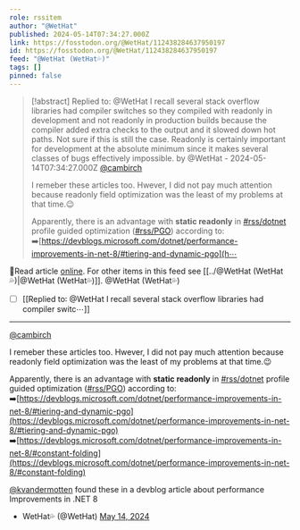```yaml
---
role: rssitem
author: "@WetHat"
published: 2024-05-14T07:34:27.000Z
link: https://fosstodon.org/@WetHat/112438284637950197
id: https://fosstodon.org/@WetHat/112438284637950197
feed: "@WetHat (WetHat💦)"
tags: []
pinned: false
---
```

> [!abstract] Replied to: @WetHat I recall several stack overflow libraries had compiler switches so they compiled with readonly in development and not readonly in production builds because the compiler added extra checks to the output and it slowed down hot paths. Not sure if this is still the case. Readonly is certainly important for development at the absolute minimum since it makes several classes of bugs effectively impossible. by @WetHat - 2024-05-14T07:34:27.000Z
> [@cambirch](https://infosec.exchange/@cambirch)
> 
> I remeber these articles too. Hwever, I did not pay much attention because readonly field optimization was the least of my problems at that time.😉
> 
> Apparently, there is an advantage with **static readonly** in [#rss/dotnet](https://fosstodon.org/tags/dotnet) profile guided optimization ([#rss/PGO](https://fosstodon.org/tags/PGO)) according to:  
> ➡️[https://devblogs.microsoft.com/dotnet/performance-improvements-in-net-8/#tiering-and-dynamic-pgo](h⋯

🔗Read article [online](https://fosstodon.org/@WetHat/112438284637950197). For other items in this feed see [[../@WetHat (WetHat💦)|@WetHat (WetHat💦)]].
@WetHat (WetHat💦)
- [ ] [[Replied to꞉ @WetHat I recall several stack overflow libraries had compiler switc⋯]]
- - -
[@cambirch](https://infosec.exchange/@cambirch)

I remeber these articles too. Hwever, I did not pay much attention because readonly field optimization was the least of my problems at that time.😉

Apparently, there is an advantage with **static readonly** in [#rss/dotnet](https://fosstodon.org/tags/dotnet) profile guided optimization ([#rss/PGO](https://fosstodon.org/tags/PGO)) according to:  
➡️[https://devblogs.microsoft.com/dotnet/performance-improvements-in-net-8/#tiering-and-dynamic-pgo](https://devblogs.microsoft.com/dotnet/performance-improvements-in-net-8/#tiering-and-dynamic-pgo)  
➡️[https://devblogs.microsoft.com/dotnet/performance-improvements-in-net-8/#constant-folding](https://devblogs.microsoft.com/dotnet/performance-improvements-in-net-8/#constant-folding)

[@kvandermotten](https://mastodon.online/@kvandermotten) found these in a devblog article about performance Improvements in .NET 8

- WetHat💦 (@WetHat) [May 14, 2024](https://fosstodon.org/@WetHat/112438284637950197)